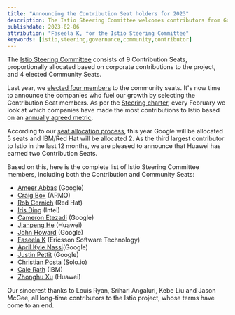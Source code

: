 ```yaml
---
title: "Announcing the Contribution Seat holders for 2023"
description: The Istio Steering Committee welcomes contributors from Google, IBM, Huawei and Red Hat.
publishdate: 2023-02-06
attribution: "Faseela K, for the Istio Steering Committee"
keywords: [istio,steering,governance,community,contributor]
---
```


The [Istio Steering Committee](https://github.com/istio/community/blob/master/steering/README.md) consists of 9 Contribution Seats, proportionally allocated based on corporate contributions to the project, and 4 elected Community Seats.

Last year, we [elected four members](/blog/2022/steering-election-results/) to the community seats. It's now time to announce the companies who fuel our growth by selecting the Contribution Seat members. As per the [Steering charter](https://github.com/istio/community/blob/master/steering/CHARTER.md), every February we look at which companies have made the most contributions to Istio based on an [annually agreed metric](https://github.com/istio/community/blob/master/steering/CONTRIBUTION-FORMULA.md).

According to our [seat allocation process](https://docs.google.com/spreadsheets/d/1IIms6OT1DgJ_lbn5433sy5wvqNBIIQgQHoWZvpShSXk/edit#gid=1365082320), this year Google will be allocated 5 seats and IBM/Red Hat will be allocated 2. As the third largest contributor to Istio in the last 12 months, we are pleased to announce that Huawei has earned two Contribution Seats.

Based on this, here is the complete list of Istio Steering Committee members, including both the Contribution and Community Seats:

- [Ameer Abbas](https://github.com/ameer00) (Google)
- [Craig Box](https://github.com/craigbox) (ARMO)
- [Rob Cernich](https://github.com/rcernich) (Red Hat)
- [Iris Ding](https://github.com/irisdingbj) (Intel)
- [Cameron Etezadi](https://github.com/cetezadi) (Google)
- [Jianpeng He](https://github.com/zirain) (Huawei)
- [John Howard](https://github.com/howardjohn) (Google)
- [Faseela K](https://github.com/kfaseela) (Ericsson Software Technology)
- [April Kyle Nassi](https://github.com/thisisnotapril)(Google)
- [Justin Pettit](https://github.com/justinpettit) (Google)
- [Christian Posta](https://github.com/christian-posta) (Solo.io)
- [Cale Rath](https://github.com/ctrath) (IBM)
- [Zhonghu Xu](https://github.com/hzxuzhonghu) (Huawei)

Our sincerest thanks to Louis Ryan, Srihari Angaluri, Kebe Liu and Jason McGee, all long-time contributors to the Istio project, whose terms have come to an end.

